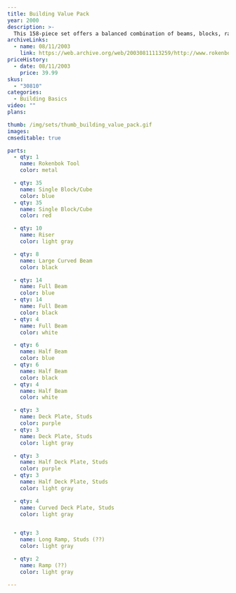 ```yaml
---
title: Building Value Pack
year: 2000
description: >-
  This 158-piece set offers a balanced combination of beams, blocks, ramps, and decks to expand your current Rokenbok System at an economic price. New curved beams and curved deck plates are included.
archiveLinks:
  - name: 08/11/2003
    link: https://web.archive.org/web/20030811113259/http://www.rokenbok.com/catalog/pd_bb_building_pack.html
priceHistory:
  - date: 08/11/2003
    price: 39.99
skus:
  - "30810"
categories: 
  - Building Basics
video: ""
plans:

thumb: /img/sets/thumb_building_value_pack.gif
images:
cmseditable: true

parts:
  - qty: 1
    name: Rokenbok Tool
    color: metal

  - qty: 35
    name: Single Block/Cube
    color: blue
  - qty: 35
    name: Single Block/Cube
    color: red

  - qty: 10
    name: Riser
    color: light gray

  - qty: 8
    name: Large Curved Beam
    color: black

  - qty: 14
    name: Full Beam
    color: blue
  - qty: 14
    name: Full Beam
    color: black
  - qty: 4
    name: Full Beam
    color: white

  - qty: 6
    name: Half Beam
    color: blue
  - qty: 6
    name: Half Beam
    color: black
  - qty: 4
    name: Half Beam
    color: white

  - qty: 3
    name: Deck Plate, Studs
    color: purple
  - qty: 3
    name: Deck Plate, Studs
    color: light gray

  - qty: 3
    name: Half Deck Plate, Studs
    color: purple
  - qty: 3
    name: Half Deck Plate, Studs
    color: light gray

  - qty: 4
    name: Curved Deck Plate, Studs
    color: light gray


  - qty: 3
    name: Long Ramp, Studs (??)
    color: light gray

  - qty: 2
    name: Ramp (??)
    color: light gray

---
```

